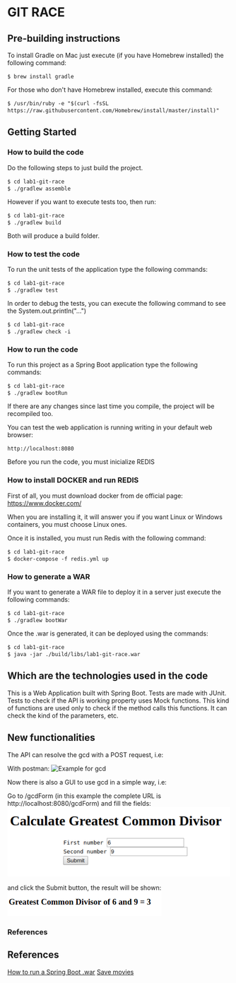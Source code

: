 # GIT RACE

## Pre-building instructions
To install Gradle on Mac just execute (if you have Homebrew installed) the following command:
```
$ brew install gradle
```
For those who don't have Homebrew installed, execute this command:
```
$ /usr/bin/ruby -e "$(curl -fsSL https://raw.githubusercontent.com/Homebrew/install/master/install)"
```

## Getting Started

### How to build the code
Do the following steps to just build the project.
```
$ cd lab1-git-race
$ ./gradlew assemble
```

However if you want to execute tests too, then run:
```
$ cd lab1-git-race
$ ./gradlew build
```

Both will produce a build folder.

### How to test the code
To run the unit tests of the application type the following commands:
```
$ cd lab1-git-race
$ ./gradlew test
```

In order to debug the tests, you can execute the following command to see the System.out.println("...")
```
$ cd lab1-git-race
$ ./gradlew check -i
```

###  How to run the code
To run this project as a Spring Boot application type the following commands:
```
$ cd lab1-git-race
$ ./gradlew bootRun
```

If there are any changes since last time you compile, the project will be recompiled too.


You can test the web application is running writing in your default web browser:
```
http://localhost:8080
```
Before you run the code, you must inicialize REDIS

### How to install DOCKER and run REDIS

First of all, you must download docker from de official page: https://www.docker.com/

When you are installing it, it will answer you if you want Linux or Windows containers, you must choose Linux ones.

Once it is installed, you must run Redis with the following command:
```
$ cd lab1-git-race
$ docker-compose -f redis.yml up
```

### How to generate a WAR
If you want to generate a WAR file to deploy it in a server just execute the following commands:
```
$ cd lab1-git-race
$ ./gradlew bootWar
```

Once the .war is generated, it can be deployed using the commands:
```
$ cd lab1-git-race
$ java -jar ./build/libs/lab1-git-race.war
```

## Which are the technologies used in the code

This is a Web Application built with Spring Boot.
Tests are made with JUnit.
Tests to check if the API is working property uses Mock functions. This kind of functions are used only to check if the method calls this functions. It can check the kind of the parameters, etc.

## New functionalities
The API can resolve the gcd with a POST request, i.e:

With postman:
![Example for gcd](images/gcdExample.PNG?raw=true "gcd example")

Now there is also a GUI to use gcd in a simple way, i.e:

Go to /gcdForm (in this example the complete URL is http://localhost:8080/gcdForm) and fill the fields:
![Form for gcd](/images/gcdForm.png?raw=true "gcd form")

and click the Submit button, the result will be shown:
![Form result for gcd](/images/gcdResult.png?raw=true "gcd form result")

### References
## References
[How to run a Spring Boot .war](https://spring.io/guides/gs/spring-boot/)
[Save movies](http://michaelcgood.com/intro-redis-with-spring-boot/)

